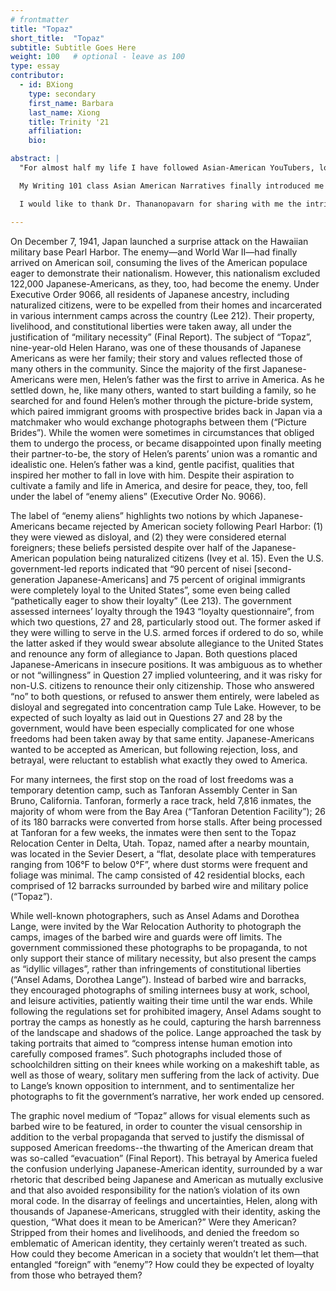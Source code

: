 ```yaml
---
# frontmatter
title: "Topaz"
short_title:  "Topaz"
subtitle: Subtitle Goes Here
weight: 100   # optional - leave as 100
type: essay
contributor:
  - id: BXiong   
    type: secondary  
    first_name: Barbara
    last_name: Xiong
    title: Trinity '21
    affiliation: 
    bio: 

abstract: |
  "For almost half my life I have followed Asian-American YouTubers, looking for a way to connect with others that shared the same peculiar intersection of identities. Although by doing so I had gained to some degree an understanding about who Asian-Americans are today, I was virtually unaware about the nuanced history we have. In my 1500-page AP US History textbook, only about 15 pages were dedicated to Asian-American history. By the end of junior-year, I could write up a 3-page essay on the culture and origins of each of the thirteen colonies by memory, but I could probably only write up a paragraph on that of my own race.

  My Writing 101 class Asian American Narratives finally introduced me to the history and stories that have shaped the community I live in today. In addition, I have learned that the same experiences of immigration and exclusion mirror the struggles of other races today. For my final project, I chose to focus on an instance of human rights violation and of identity conflict, that is, Japanese internment. Moreover, I wanted to explore the graphic novel medium, introduced to me by the house course I was taking, Graphic Medicine. When I came across an interview with former internee, Helen Harano, I knew I had found the perfect narrative, with a wealth of opportunities for visual metaphors, to utilize the graphic novel medium. In “Topaz”, I aimed to examine the dichotomy between America’s expectation of loyalty versus the deprivation of freedom of Japanese-Americans, and the resultant identity conflict in a war rhetoric that made being both Japanese and American seemingly impossible. In addition, I wanted to counter that and several other aspects of the war rhetoric and propaganda--from the painting of Japanese-Americans as dangerous enemy aliens, to the government’s attempted dissociation of itself from its violation of human rights, to the censorship of the reality of concentration camps.

  I would like to thank Dr. Thananopavarn for sharing with me the intricate history that high school never taught me, for aiding in the formulation and editing of Topaz, and for helping me develop into a better writer over the semester. In addition, I would like to thank Kelsey Graywill and Omar Khan for bestowing me with their wisdom on the graphic novel medium, and the Deliberations committee for the extensive feedback and help on my graphic novel and artist’s statement."

---
```


On December 7, 1941, Japan launched a surprise attack on the Hawaiian military base Pearl Harbor. The enemy—and World War II—had finally arrived on American soil, consuming the lives of the American populace eager to demonstrate their nationalism. However, this nationalism excluded 122,000 Japanese-Americans, as they, too, had become the enemy. Under Executive Order 9066, all residents of Japanese ancestry, including naturalized citizens, were to be expelled from their homes and incarcerated in various internment camps across the country (Lee 212). Their property, livelihood, and constitutional liberties were taken away, all under the justification of “military necessity” (Final Report). 
The subject of “Topaz”, nine-year-old Helen Harano, was one of these thousands of Japanese Americans as were her family; their story and values reflected those of many others in the community. Since the majority of the first Japanese-Americans were men, Helen’s father was the first to arrive in America. As he settled down, he, like many others, wanted to start building a family, so he searched for and found Helen’s mother through the picture-bride system, which paired immigrant grooms with prospective brides back in Japan via a matchmaker who would exchange photographs between them (“Picture Brides”). While the women were sometimes in circumstances that obliged them to undergo the process, or became disappointed upon finally meeting their partner-to-be, the story of Helen’s parents’ union was a romantic and idealistic one. Helen’s father was a kind, gentle pacifist, qualities that inspired her mother to fall in love with him. Despite their aspiration to cultivate a family and life in America, and desire for peace, they, too, fell under the label of “enemy aliens” (Executive Order No. 9066). 

The label of “enemy aliens” highlights two notions by which Japanese-Americans became rejected by American society following Pearl Harbor: (1) they were viewed as disloyal, and (2) they were considered eternal foreigners; these beliefs persisted despite over half of the Japanese-American population being naturalized citizens (Ivey et al. 15). Even the U.S. government-led reports indicated that “90 percent of nisei [second-generation Japanese-Americans] and 75 percent of original immigrants were completely loyal to the United States”, some even being called “pathetically eager to show their loyalty” (Lee 213). The government assessed internees’ loyalty through the 1943 “loyalty questionnaire”, from which two questions, 27 and 28, particularly stood out. The former asked if they were willing to serve in the U.S. armed forces if ordered to do so, while the latter asked if they would swear absolute allegiance to the United States and renounce any form of allegiance to Japan. Both questions placed Japanese-Americans in insecure positions. It was ambiguous as to whether or not “willingness” in Question 27 implied volunteering, and it was risky for non-U.S. citizens to renounce their only citizenship. Those who answered “no” to both questions, or refused to answer them entirely, were labeled as disloyal and segregated into concentration camp Tule Lake. However, to be expected of such loyalty as laid out in Questions 27 and 28 by the government, would have been especially complicated for one whose freedoms had been taken away by that same entity. Japanese-Americans wanted to be accepted as American, but following rejection, loss, and betrayal, were reluctant to establish what exactly they owed to America.

For many internees, the first stop on the road of lost freedoms was a temporary detention camp, such as Tanforan Assembly Center in San Bruno, California. Tanforan, formerly a race track, held 7,816 inmates, the majority of whom were from the Bay Area (“Tanforan Detention Facility”); 26 of its 180 barracks were converted from horse stalls. After being processed at Tanforan for a few weeks, the inmates were then sent to the Topaz Relocation Center in Delta, Utah. Topaz, named after a nearby mountain, was located in the Sevier Desert, a “flat, desolate place with temperatures ranging from 106°F to below 0°F”, where dust storms were frequent and foliage was minimal. The camp consisted of 42 residential blocks, each comprised of 12 barracks surrounded by barbed wire and military police (“Topaz”). 

While well-known photographers, such as Ansel Adams and Dorothea Lange, were invited by the War Relocation Authority to photograph the camps, images of the barbed wire and guards were off limits. The government commissioned these photographs to be propaganda, to not only support their stance of military necessity, but also present the camps as “idyllic villages”, rather than infringements of constitutional liberties (“Ansel Adams, Dorothea Lange”). Instead of barbed wire and barracks, they encouraged photographs of smiling internees busy at work, school, and leisure activities, patiently waiting their time until the war ends. While following the regulations set for prohibited imagery, Ansel Adams sought to portray the camps as honestly as he could, capturing the harsh barrenness of the landscape and shadows of the police. Lange approached the task by taking portraits that aimed to “compress intense human emotion into carefully composed frames”. Such photographs included those of schoolchildren sitting on their knees while working on a makeshift table, as well as those of weary, solitary men suffering from the lack of activity. Due to Lange’s known opposition to internment, and to sentimentalize her photographs to fit the government’s narrative, her work ended up censored. 

The graphic novel medium of “Topaz” allows for visual elements such as barbed wire to be featured, in order to counter the visual censorship in addition to the verbal propaganda that served to justify the dismissal of supposed American freedoms--the thwarting of the American dream that was so-called “evacuation” (Final Report). This betrayal by America fueled the confusion underlying Japanese-American identity, surrounded by a war rhetoric that described being Japanese and American as mutually exclusive and that also avoided responsibility for the nation’s violation of its own moral code. In the disarray of feelings and uncertainties, Helen, along with thousands of Japanese-Americans, struggled with their identity, asking the question, “What does it mean to be American?”  Were they American? Stripped from their homes and livelihoods, and denied the freedom so emblematic of American identity, they certainly weren’t treated as such. How could they become American in a society that wouldn’t let them—that entangled “foreign” with “enemy”? How could they be expected of loyalty from those who betrayed them? 
